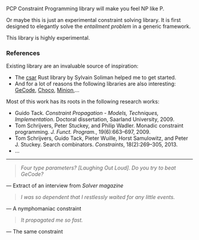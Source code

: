 PCP Constraint Programming library will make you feel NP like P.

Or maybe this is just an experimental constraint solving library. It is first designed to elegantly solve the *entailment problem* in a generic framework.

This library is highly experimental.

### References

Existing library are an invaluable source of inspiration:

* The [csar](https://github.com/soli/csar) Rust library by Sylvain Soliman helped me to get started.
* And for a lot of reasons the following libraries are also interesting: [GeCode](http://www.gecode.org/), [Choco](http://choco.sourceforge.net/), [Minion](http://minion.sourceforge.net/),...

Most of this work has its roots in the following research works:

* Guido Tack. *Constraint Propagation - Models, Techniques, Implementation*. Doctoral dissertation, Saarland University, 2009.
* Tom Schrijvers, Peter Stuckey, and Philip Wadler. Monadic constraint programming. *J. Funct. Program.*, 19(6):663–697, 2009.
* Tom Schrijvers, Guido Tack, Pieter Wuille, Horst Samulowitz, and Peter J. Stuckey. Search combinators. *Constraints*, 18(2):269–305, 2013.
* ...

___

> *Four type parameters? [Laughing Out Loud]. Do you try to beat GeCode?*

&#8213; Extract of an interview from *Solver magazine*


> *I was so dependent that I restlessly waited for any little events.*

&#8213; A nymphomaniac constraint


> *It propagated me so fast.*

&#8213; The same constraint
